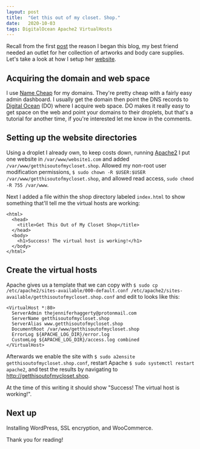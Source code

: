 ```yaml
---
layout: post
title:  "Get this out of my closet. Shop."
date:   2020-10-03
tags: DigitalOcean Apache2 VirtualHosts
---
```


Recall from the first <a href="{{ site.url }}/2020/10/01/welcome-to-jekyll.html">post</a> the reason I began this blog, my best friend needed an outlet for her collection of artworks and body care supplies. Let's take a look at how I setup her <a href="http://getthisoutofmycloset.shop">website</a>.

<h2>Acquiring the domain and web space</h2>

I use <a href="https://namecheap.com">Name Cheap</a> for my domains. They're pretty cheap with a fairly easy admin dashboard. I usually get the domain then point the DNS records to <a href="https://digitalocean.com">Digital Ocean</a> (DO) where I acquire web space. DO makes it really easy to get space on the web and point your domains to their droplets, but that's a tutorial for another time, if you're interested let me know in the comments. 

<h2>Setting up the website directories</h2>

Using a droplet I already own, to keep costs down, running <a href="https://httpd.apache.org/">Apache2</a> I put one website in `/var/www/website1.com` and added `/var/www/getthisoutofmycloset.shop`. Allowed my non-root user modification permissions, `$ sudo chown -R $USER:$USER /var/www/getthisoutofmycloset.shop`, and allowed read access, `sudo chmod -R 755 /var/www`.

Next I added a file within the shop directory labeled `index.html` to show something that'll tell me the virtual hosts are working:

    <html>
      <head>
        <title>Get This Out of My Closet Shop</title>
      </head>
      <body>
        <h1>Success! The virtual host is working!</h1>
      </body>
    </html>

<h2>Create the virtual hosts</h2>

Apache gives us a template that we can copy with `$ sudo cp /etc/apache2/sites-available/000-default.conf /etc/apache2/sites-available/getthisoutofmycloset.shop.conf` and edit to looks like this:

    <VirtualHost *:80>
      ServerAdmin thejenniferhaggerty@protonmail.com
      ServerName getthisoutofmycloset.shop
      ServerAlias www.getthisoutofmycloset.shop
      DocumentRoot /var/www/getthisoutofmycloset.shop
      ErrorLog ${APACHE_LOG_DIR}/error.log
      CustomLog ${APACHE_LOG_DIR}/access.log combined
    </VirtualHost>

Afterwards we enable the site with `$ sudo a2ensite getthisoutofmycloset.shop.conf`, restart Apache `$ sudo systemctl restart apache2`, and test the results by navigating to <a href="http://getthisoutofmycloset.shop">http://getthisoutofmycloset.shop</a>.

At the time of this writing it should show "Success! The virtual host is working!".

<h2>Next up</h2>

Installing WordPress, SSL encryption, and WooCommerce.

Thank you for reading!